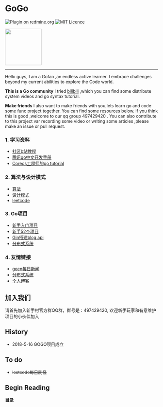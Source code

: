 # GoGo


[![Plugin on redmine.org](https://img.shields.io/redmine/plugin/stars/redmine_xlsx_format_issue_exporter.svg)](https://space.bilibili.com/28187952/#/)
 [![MIT Licence](https://badges.frapsoft.com/os/mit/mit.svg?v=103)](https://opensource.org/licenses/mit-license.php)

<img src="https://github.com/xiaoheigou/GoGo/blob/master/material/log.png" width="120">

----
Hello guys, I am a Gofan ,an endless active learner. I embrace challenges beyond my current abilities to explore the Code world. 

**This is a Go community** I tried [bilibili](https://space.bilibili.com/28187952/#/) ,which you can find some distribute system videos and go syntax tutorial.

**Make friends** I also want to make friends with you,lets learn go and code some func project together. You can find some resources below. If you think this is good ,welcome to our qq group 497429420 .  You can also contribute to this project var recording some video or writing some articles ,please make an issue or pull request.

### 1. 学习资料
- [社区b站教程](https://space.bilibili.com/28187952/#/)
- [腾讯go中文开发手册](https://cloud.tencent.com/developer/doc/1101)
- [Coreos工程师的go tutorial](https://github.com/gyuho/learn/blob/master/README.md#contents)

### 2. 算法与设计模式
- [算法](https://github.com/0xAX/go-algorithms)
- [设计模式](https://github.com/tmrts/go-patterns)
- [leetcode](https://github.com/aQuaYi/LeetCode-in-Go)

### 3. Go项目
- [新手入门项目](https://github.com/xiaoheigou/GoGo/blob/master/eBook/1.1.md)
- [新手52个项目](https://github.com/xiaoheigou/52project)
- [Gin搭建blog api](https://segmentfault.com/a/1190000013297683#articleHeader0)
- [分布式系统](https://pdos.csail.mit.edu/6.824/schedule.html)

### 4. 友情链接
- [gocn每日新闻](https://gocn.io/topic/%E6%AF%8F%E6%97%A5%E6%96%B0%E9%97%BB)
- [分布式系统](https://pdos.csail.mit.edu/6.824/schedule.html)
- [个人博客](https://xiaoheigou.github.io/)

加入我们
-------------------------------

请首先加入新手村官方群QQ群，群号是：497429420, 欢迎新手玩家和有意维护项目的小伙伴加入

History
-------------------------------
* 2018-5-16 GOGO项目成立


To do
------------
* ~~leetcode每日刷怪~~

## Begin Reading
**[目录](eBook/directory.md)**